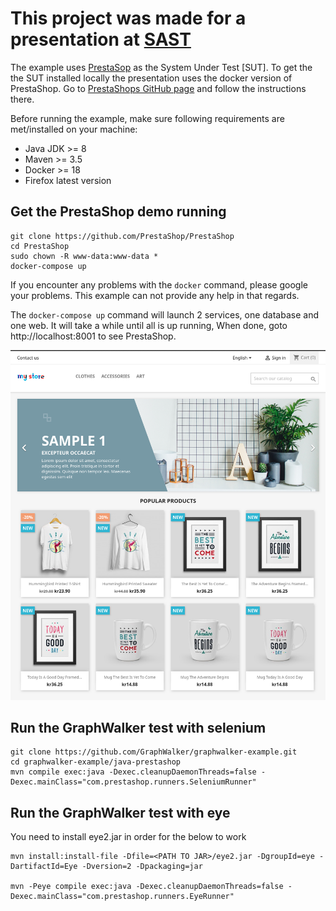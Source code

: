 # This project was made for a presentation at  [SAST](http://sast.se/meeting.jsp?id=381)

The example uses [PrestaSop](https://www.prestashop.com/en) as the System Under Test [SUT].
To get the the SUT installed locally the presentation uses the docker version of PrestaShop. Go to [PrestaShops GitHub
page](https://github.com/PrestaShop/PrestaShop) and follow the instructions there.  

Before running the example, make sure following requirements are met/installed on your machine:
* Java JDK >= 8
* Maven >= 3.5
* Docker >= 18 
* Firefox latest version

## Get the PrestaShop demo running
 
```shell script
git clone https://github.com/PrestaShop/PrestaShop
cd PrestaShop
sudo chown -R www-data:www-data *
docker-compose up
```

If you encounter any problems with the `docker` command, please google your problems. This example can not provide any
help in that regards.

The `docker-compose up` command will launch 2 services, one database and one web. It will take a while until all is up running, When done, goto http://localhost:8001 to see PrestaShop.

![alt tag](images/prestashop/After_installation.png)

## Run the GraphWalker test with selenium

```shell script
git clone https://github.com/GraphWalker/graphwalker-example.git
cd graphwalker-example/java-prestashop
mvn compile exec:java -Dexec.cleanupDaemonThreads=false -Dexec.mainClass="com.prestashop.runners.SeleniumRunner"
```

## Run the GraphWalker test with eye

You need to install eye2.jar in order for the below to work

```shell script
mvn install:install-file -Dfile=<PATH TO JAR>/eye2.jar -DgroupId=eye -DartifactId=Eye -Dversion=2 -Dpackaging=jar

mvn -Peye compile exec:java -Dexec.cleanupDaemonThreads=false -Dexec.mainClass="com.prestashop.runners.EyeRunner"
```
